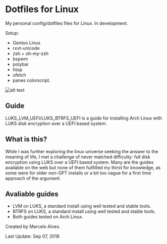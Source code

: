 # Dotfiles for Linux

My personal config/dotfiles files for Linux. In development.

Setup:
- Gentoo Linux
- rxvt-unicode
- zsh + oh-my-zsh
- bspwm
- polybar
- htop
- ufetch
- panes colorscript.


![alt text](https://i.imgur.com/BZs0FOG.png)


## Guide

LUKS_LVM_UEFI/LUKS_BTRFS_UEFI is a guide for installing Arch Linux with LUKS disk encryption over a UEFI based system.

## What is this?

While I was further exploring the linux universe seeking the answer to the meaning of life, I met a challenge of never matched difficulty: full disk encryption using LUKS over a UEFI based system. Many are the guides available on the web but none of them fullfilled my thirst for knowledge, as some were for older non-GPT installs or a bit too vague for a first time approach of the argument.

## Avaliable guides

- LVM on LUKS, a standard install using well tested and stable tools.
- BTRFS on LUKS, a standard install using well tested and stable tools.
- Both guides tested on Arch Linux.



Created by Marcelo Alves.

Last Update: Sep 07, 2018
